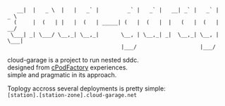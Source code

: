 ```        |                   |                                          
   __|  |   _ \  |   |   _` |         _` |   _` |   __| _` |   _` |   _ \ 
  (     |  (   | |   |  (   | _____| (   |  (   |  |   (   |  (   |   __/ 
 \___| _| \___/ \__,_| \__,_|       \__, | \__,_| _|  \__,_| \__, | \___| 
                                    |___/                    |___/        
```

cloud-garage is a project to run nested sddc. \
designed from [cPodFactory](https://github.com/bdereims/cPodFactory) experiences. \
simple and pragmatic in its approach.

Toplogy accross several deployments is pretty simple: \
```[station].[station-zone].cloud-garage.net```
